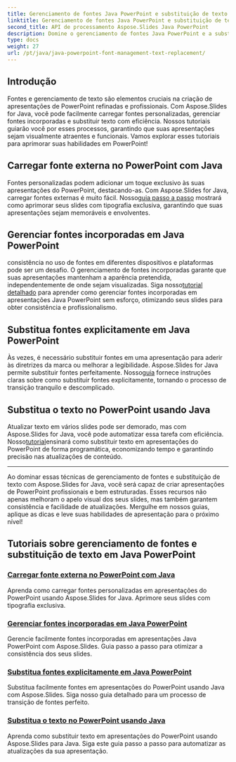 ```yaml
---
title: Gerenciamento de fontes Java PowerPoint e substituição de texto
linktitle: Gerenciamento de fontes Java PowerPoint e substituição de texto
second_title: API de processamento Aspose.Slides Java PowerPoint
description: Domine o gerenciamento de fontes Java PowerPoint e a substituição de texto com Aspose.Slides. Aprenda a carregar fontes personalizadas, gerenciar fontes incorporadas e substituir texto facilmente.
type: docs
weight: 27
url: /pt/java/java-powerpoint-font-management-text-replacement/
---
```

## Introdução

Fontes e gerenciamento de texto são elementos cruciais na criação de apresentações de PowerPoint refinadas e profissionais. Com Aspose.Slides for Java, você pode facilmente carregar fontes personalizadas, gerenciar fontes incorporadas e substituir texto com eficiência. Nossos tutoriais guiarão você por esses processos, garantindo que suas apresentações sejam visualmente atraentes e funcionais. Vamos explorar esses tutoriais para aprimorar suas habilidades em PowerPoint!

## Carregar fonte externa no PowerPoint com Java
 Fontes personalizadas podem adicionar um toque exclusivo às suas apresentações do PowerPoint, destacando-as. Com Aspose.Slides for Java, carregar fontes externas é muito fácil. Nosso[guia passo a passo](./load-external-font-powerpoint-java/) mostrará como aprimorar seus slides com tipografia exclusiva, garantindo que suas apresentações sejam memoráveis e envolventes.

## Gerenciar fontes incorporadas em Java PowerPoint
 consistência no uso de fontes em diferentes dispositivos e plataformas pode ser um desafio. O gerenciamento de fontes incorporadas garante que suas apresentações mantenham a aparência pretendida, independentemente de onde sejam visualizadas. Siga nosso[tutorial detalhado](./manage-embedded-fonts-java-powerpoint/) para aprender como gerenciar fontes incorporadas em apresentações Java PowerPoint sem esforço, otimizando seus slides para obter consistência e profissionalismo.

## Substitua fontes explicitamente em Java PowerPoint
 Às vezes, é necessário substituir fontes em uma apresentação para aderir às diretrizes da marca ou melhorar a legibilidade. Aspose.Slides for Java permite substituir fontes perfeitamente. Nosso[guia](./replace-fonts-explicitly-java-powerpoint/) fornece instruções claras sobre como substituir fontes explicitamente, tornando o processo de transição tranquilo e descomplicado.

## Substitua o texto no PowerPoint usando Java
 Atualizar texto em vários slides pode ser demorado, mas com Aspose.Slides for Java, você pode automatizar essa tarefa com eficiência. Nosso[tutorial](./replace-text-powerpoint-java/)ensinará como substituir texto em apresentações do PowerPoint de forma programática, economizando tempo e garantindo precisão nas atualizações de conteúdo.

---

Ao dominar essas técnicas de gerenciamento de fontes e substituição de texto com Aspose.Slides for Java, você será capaz de criar apresentações de PowerPoint profissionais e bem estruturadas. Esses recursos não apenas melhoram o apelo visual dos seus slides, mas também garantem consistência e facilidade de atualizações. Mergulhe em nossos guias, aplique as dicas e leve suas habilidades de apresentação para o próximo nível!
## Tutoriais sobre gerenciamento de fontes e substituição de texto em Java PowerPoint
### [Carregar fonte externa no PowerPoint com Java](./load-external-font-powerpoint-java/)
Aprenda como carregar fontes personalizadas em apresentações do PowerPoint usando Aspose.Slides for Java. Aprimore seus slides com tipografia exclusiva.
### [Gerenciar fontes incorporadas em Java PowerPoint](./manage-embedded-fonts-java-powerpoint/)
Gerencie facilmente fontes incorporadas em apresentações Java PowerPoint com Aspose.Slides. Guia passo a passo para otimizar a consistência dos seus slides.
### [Substitua fontes explicitamente em Java PowerPoint](./replace-fonts-explicitly-java-powerpoint/)
Substitua facilmente fontes em apresentações do PowerPoint usando Java com Aspose.Slides. Siga nosso guia detalhado para um processo de transição de fontes perfeito.
### [Substitua o texto no PowerPoint usando Java](./replace-text-powerpoint-java/)
Aprenda como substituir texto em apresentações do PowerPoint usando Aspose.Slides para Java. Siga este guia passo a passo para automatizar as atualizações da sua apresentação.